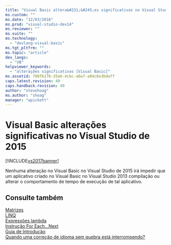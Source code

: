 ```yaml
---
title: "Visual Basic altera&#231;&#245;es significativas no Visual Studio de 2015 | Microsoft Docs"
ms.custom: ""
ms.date: "12/03/2016"
ms.prod: "visual-studio-dev14"
ms.reviewer: ""
ms.suite: ""
ms.technology: 
  - "devlang-visual-basic"
ms.tgt_pltfrm: ""
ms.topic: "article"
dev_langs: 
  - "VB"
helpviewer_keywords: 
  - "alterações significativas [Visual Basic]"
ms.assetid: 708fb176-35eb-4cbc-a6e7-a04c6e3bdaff
caps.latest.revision: 49
caps.handback.revision: 49
author: "stevehoag"
ms.author: "shoag"
manager: "wpickett"
---
```

# Visual Basic altera&#231;&#245;es significativas no Visual Studio de 2015
[!INCLUDE[vs2017banner](../../csharp/includes/vs2017banner.md)]

Nenhuma alteração no Visual Basic no Visual Studio de 2015 irá impedir que um aplicativo criado no Visual Basic no Visual Studio 2013 compilação ou alterar o comportamento de tempo de execução de tal aplicativo.  
  
## Consulte também  
 [Matrizes](../../visual-basic/programming-guide/language-features/arrays/index.md)   
 [LINQ](../../visual-basic/programming-guide/language-features/linq/index.md)   
 [Expressões lambda](../../visual-basic/programming-guide/language-features/procedures/lambda-expressions.md)   
 [Instrução For Each...Next](../../visual-basic/language-reference/statements/for-each-next-statement.md)   
 [Guia de Introdução](../../visual-basic/getting-started/index.md)   
 [Quando uma correção de idioma sem quebra está interrompendo?](http://go.microsoft.com/fwlink/?LinkId=259542)